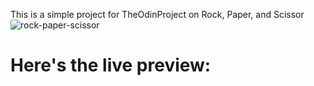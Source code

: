 This is a simple project for TheOdinProject on Rock, Paper, and Scissor
![rock-paper-scissor](https://github.com/taradevio/rock-paper-scissor-TOP/assets/97841052/6165a689-1f75-41eb-9370-f0a7b1bffdb7)
<h1>Here's the live preview:</h1>
<a href="https://taradevio.github.io/rock-paper-scissor-TOP/"></a>

